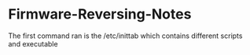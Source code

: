 # Firmware-Reversing-Notes
The first command ran is the /etc/inittab which contains different scripts and executable
